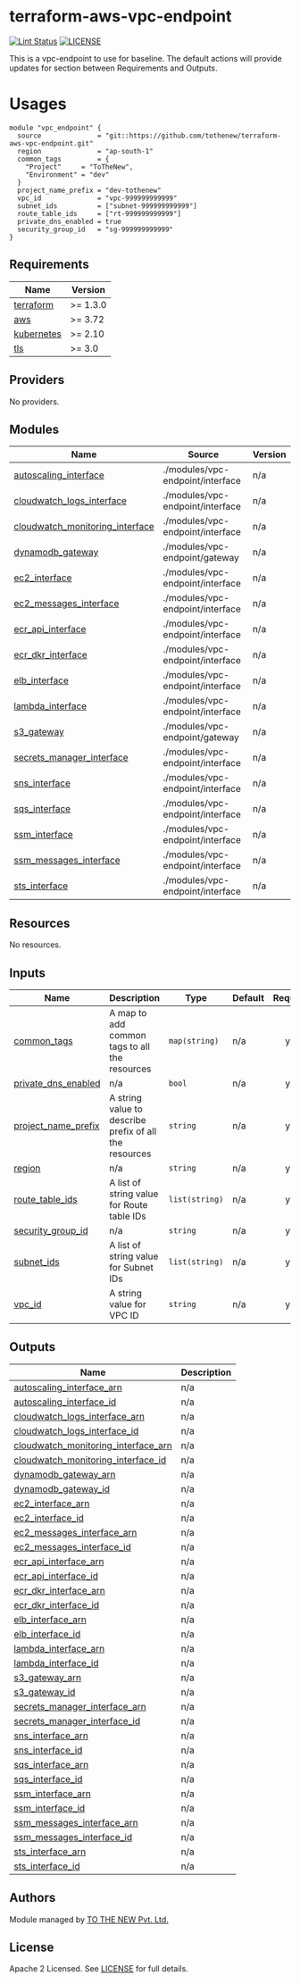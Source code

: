 # terraform-aws-vpc-endpoint

[![Lint Status](https://github.com/tothenew/terraform-aws-vpc-endpoint/workflows/Lint/badge.svg)](https://github.com/tothenew/terraform-aws-vpc-endpoint/actions)
[![LICENSE](https://img.shields.io/github/license/tothenew/terraform-aws-vpc-endpoint)](https://github.com/tothenew/terraform-aws-vpc-endpoint/blob/master/LICENSE)

This is a vpc-endpoint to use for baseline. The default actions will provide updates for section between Requirements and Outputs.

# Usages
```
module "vpc_endpoint" {
  source              = "git::https://github.com/tothenew/terraform-aws-vpc-endpoint.git"
  region              = "ap-south-1"
  common_tags         = {
    "Project"     = "ToTheNew",
    "Environment" = "dev"
  }
  project_name_prefix = "dev-tothenew"
  vpc_id              = "vpc-999999999999"
  subnet_ids          = ["subnet-999999999999"]
  route_table_ids     = ["rt-999999999999"]
  private_dns_enabled = true
  security_group_id   = "sg-999999999999"
}
```

<!-- BEGIN_TF_DOCS -->
## Requirements

| Name | Version |
|------|---------|
| <a name="requirement_terraform"></a> [terraform](#requirement\_terraform) | >= 1.3.0 |
| <a name="requirement_aws"></a> [aws](#requirement\_aws) | >= 3.72 |
| <a name="requirement_kubernetes"></a> [kubernetes](#requirement\_kubernetes) | >= 2.10 |
| <a name="requirement_tls"></a> [tls](#requirement\_tls) | >= 3.0 |

## Providers

No providers.

## Modules

| Name | Source | Version |
|------|--------|---------|
| <a name="module_autoscaling_interface"></a> [autoscaling\_interface](#module\_autoscaling\_interface) | ./modules/vpc-endpoint/interface | n/a |
| <a name="module_cloudwatch_logs_interface"></a> [cloudwatch\_logs\_interface](#module\_cloudwatch\_logs\_interface) | ./modules/vpc-endpoint/interface | n/a |
| <a name="module_cloudwatch_monitoring_interface"></a> [cloudwatch\_monitoring\_interface](#module\_cloudwatch\_monitoring\_interface) | ./modules/vpc-endpoint/interface | n/a |
| <a name="module_dynamodb_gateway"></a> [dynamodb\_gateway](#module\_dynamodb\_gateway) | ./modules/vpc-endpoint/gateway | n/a |
| <a name="module_ec2_interface"></a> [ec2\_interface](#module\_ec2\_interface) | ./modules/vpc-endpoint/interface | n/a |
| <a name="module_ec2_messages_interface"></a> [ec2\_messages\_interface](#module\_ec2\_messages\_interface) | ./modules/vpc-endpoint/interface | n/a |
| <a name="module_ecr_api_interface"></a> [ecr\_api\_interface](#module\_ecr\_api\_interface) | ./modules/vpc-endpoint/interface | n/a |
| <a name="module_ecr_dkr_interface"></a> [ecr\_dkr\_interface](#module\_ecr\_dkr\_interface) | ./modules/vpc-endpoint/interface | n/a |
| <a name="module_elb_interface"></a> [elb\_interface](#module\_elb\_interface) | ./modules/vpc-endpoint/interface | n/a |
| <a name="module_lambda_interface"></a> [lambda\_interface](#module\_lambda\_interface) | ./modules/vpc-endpoint/interface | n/a |
| <a name="module_s3_gateway"></a> [s3\_gateway](#module\_s3\_gateway) | ./modules/vpc-endpoint/gateway | n/a |
| <a name="module_secrets_manager_interface"></a> [secrets\_manager\_interface](#module\_secrets\_manager\_interface) | ./modules/vpc-endpoint/interface | n/a |
| <a name="module_sns_interface"></a> [sns\_interface](#module\_sns\_interface) | ./modules/vpc-endpoint/interface | n/a |
| <a name="module_sqs_interface"></a> [sqs\_interface](#module\_sqs\_interface) | ./modules/vpc-endpoint/interface | n/a |
| <a name="module_ssm_interface"></a> [ssm\_interface](#module\_ssm\_interface) | ./modules/vpc-endpoint/interface | n/a |
| <a name="module_ssm_messages_interface"></a> [ssm\_messages\_interface](#module\_ssm\_messages\_interface) | ./modules/vpc-endpoint/interface | n/a |
| <a name="module_sts_interface"></a> [sts\_interface](#module\_sts\_interface) | ./modules/vpc-endpoint/interface | n/a |

## Resources

No resources.

## Inputs

| Name | Description | Type | Default | Required |
|------|-------------|------|---------|:--------:|
| <a name="input_common_tags"></a> [common\_tags](#input\_common\_tags) | A map to add common tags to all the resources | `map(string)` | n/a | yes |
| <a name="input_private_dns_enabled"></a> [private\_dns\_enabled](#input\_private\_dns\_enabled) | n/a | `bool` | n/a | yes |
| <a name="input_project_name_prefix"></a> [project\_name\_prefix](#input\_project\_name\_prefix) | A string value to describe prefix of all the resources | `string` | n/a | yes |
| <a name="input_region"></a> [region](#input\_region) | n/a | `string` | n/a | yes |
| <a name="input_route_table_ids"></a> [route\_table\_ids](#input\_route\_table\_ids) | A list of string value for Route table IDs | `list(string)` | n/a | yes |
| <a name="input_security_group_id"></a> [security\_group\_id](#input\_security\_group\_id) | n/a | `string` | n/a | yes |
| <a name="input_subnet_ids"></a> [subnet\_ids](#input\_subnet\_ids) | A list of string value for Subnet IDs | `list(string)` | n/a | yes |
| <a name="input_vpc_id"></a> [vpc\_id](#input\_vpc\_id) | A string value for VPC ID | `string` | n/a | yes |

## Outputs

| Name | Description |
|------|-------------|
| <a name="output_autoscaling_interface_arn"></a> [autoscaling\_interface\_arn](#output\_autoscaling\_interface\_arn) | n/a |
| <a name="output_autoscaling_interface_id"></a> [autoscaling\_interface\_id](#output\_autoscaling\_interface\_id) | n/a |
| <a name="output_cloudwatch_logs_interface_arn"></a> [cloudwatch\_logs\_interface\_arn](#output\_cloudwatch\_logs\_interface\_arn) | n/a |
| <a name="output_cloudwatch_logs_interface_id"></a> [cloudwatch\_logs\_interface\_id](#output\_cloudwatch\_logs\_interface\_id) | n/a |
| <a name="output_cloudwatch_monitoring_interface_arn"></a> [cloudwatch\_monitoring\_interface\_arn](#output\_cloudwatch\_monitoring\_interface\_arn) | n/a |
| <a name="output_cloudwatch_monitoring_interface_id"></a> [cloudwatch\_monitoring\_interface\_id](#output\_cloudwatch\_monitoring\_interface\_id) | n/a |
| <a name="output_dynamodb_gateway_arn"></a> [dynamodb\_gateway\_arn](#output\_dynamodb\_gateway\_arn) | n/a |
| <a name="output_dynamodb_gateway_id"></a> [dynamodb\_gateway\_id](#output\_dynamodb\_gateway\_id) | n/a |
| <a name="output_ec2_interface_arn"></a> [ec2\_interface\_arn](#output\_ec2\_interface\_arn) | n/a |
| <a name="output_ec2_interface_id"></a> [ec2\_interface\_id](#output\_ec2\_interface\_id) | n/a |
| <a name="output_ec2_messages_interface_arn"></a> [ec2\_messages\_interface\_arn](#output\_ec2\_messages\_interface\_arn) | n/a |
| <a name="output_ec2_messages_interface_id"></a> [ec2\_messages\_interface\_id](#output\_ec2\_messages\_interface\_id) | n/a |
| <a name="output_ecr_api_interface_arn"></a> [ecr\_api\_interface\_arn](#output\_ecr\_api\_interface\_arn) | n/a |
| <a name="output_ecr_api_interface_id"></a> [ecr\_api\_interface\_id](#output\_ecr\_api\_interface\_id) | n/a |
| <a name="output_ecr_dkr_interface_arn"></a> [ecr\_dkr\_interface\_arn](#output\_ecr\_dkr\_interface\_arn) | n/a |
| <a name="output_ecr_dkr_interface_id"></a> [ecr\_dkr\_interface\_id](#output\_ecr\_dkr\_interface\_id) | n/a |
| <a name="output_elb_interface_arn"></a> [elb\_interface\_arn](#output\_elb\_interface\_arn) | n/a |
| <a name="output_elb_interface_id"></a> [elb\_interface\_id](#output\_elb\_interface\_id) | n/a |
| <a name="output_lambda_interface_arn"></a> [lambda\_interface\_arn](#output\_lambda\_interface\_arn) | n/a |
| <a name="output_lambda_interface_id"></a> [lambda\_interface\_id](#output\_lambda\_interface\_id) | n/a |
| <a name="output_s3_gateway_arn"></a> [s3\_gateway\_arn](#output\_s3\_gateway\_arn) | n/a |
| <a name="output_s3_gateway_id"></a> [s3\_gateway\_id](#output\_s3\_gateway\_id) | n/a |
| <a name="output_secrets_manager_interface_arn"></a> [secrets\_manager\_interface\_arn](#output\_secrets\_manager\_interface\_arn) | n/a |
| <a name="output_secrets_manager_interface_id"></a> [secrets\_manager\_interface\_id](#output\_secrets\_manager\_interface\_id) | n/a |
| <a name="output_sns_interface_arn"></a> [sns\_interface\_arn](#output\_sns\_interface\_arn) | n/a |
| <a name="output_sns_interface_id"></a> [sns\_interface\_id](#output\_sns\_interface\_id) | n/a |
| <a name="output_sqs_interface_arn"></a> [sqs\_interface\_arn](#output\_sqs\_interface\_arn) | n/a |
| <a name="output_sqs_interface_id"></a> [sqs\_interface\_id](#output\_sqs\_interface\_id) | n/a |
| <a name="output_ssm_interface_arn"></a> [ssm\_interface\_arn](#output\_ssm\_interface\_arn) | n/a |
| <a name="output_ssm_interface_id"></a> [ssm\_interface\_id](#output\_ssm\_interface\_id) | n/a |
| <a name="output_ssm_messages_interface_arn"></a> [ssm\_messages\_interface\_arn](#output\_ssm\_messages\_interface\_arn) | n/a |
| <a name="output_ssm_messages_interface_id"></a> [ssm\_messages\_interface\_id](#output\_ssm\_messages\_interface\_id) | n/a |
| <a name="output_sts_interface_arn"></a> [sts\_interface\_arn](#output\_sts\_interface\_arn) | n/a |
| <a name="output_sts_interface_id"></a> [sts\_interface\_id](#output\_sts\_interface\_id) | n/a |
<!-- END_TF_DOCS -->

## Authors

Module managed by [TO THE NEW Pvt. Ltd.](https://github.com/tothenew)

## License

Apache 2 Licensed. See [LICENSE](https://github.com/tothenew/terraform-aws-vpc-endpoint/blob/main/LICENSE) for full details.
